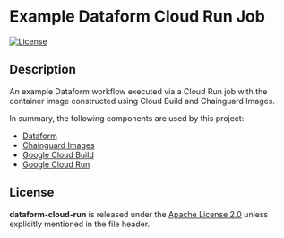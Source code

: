 # Example Dataform Cloud Run Job

[![License](https://img.shields.io/github/license/wintermi/dataform-cloud-run)](https://github.com/wintermi/dataform-cloud-run/blob/main/LICENSE)

## Description

An example Dataform workflow executed via a Cloud Run job with the container image constructed using Cloud Build and Chainguard Images.

In summary, the following components are used by this project:

-   [Dataform](https://github.com/dataform-co/dataform)
-   [Chainguard Images](https://www.chainguard.dev/chainguard-images)
-   [Google Cloud Build](https://cloud.google.com/build)
-   [Google Cloud Run](https://cloud.google.com/run)

## License

**dataform-cloud-run** is released under the [Apache License 2.0](https://github.com/wintermi/dataform-cloud-run/blob/main/LICENSE) unless explicitly mentioned in the file header.
